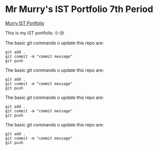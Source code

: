 # Mr Murry's IST Portfolio 7th Period

[Murry IST Portfolio](https://github.com/lucyoneill26/ist-portfolio-Lucy.git)

This is my iST portfolio. :roll_eyes: :unamused:

The basic git commands o update this repo are:
```
git add . 
git commit -m "commit message"
git push
```

The basic git commands o update this repo are:
```
git add . 
git commit -m "commit message"
git push
```

The basic git commands o update this repo are:
```
git add . 
git commit -m "commit message"
git push
```

The basic git commands o update this repo are:
```
git add . 
git commit -m "commit message"
git push
```


